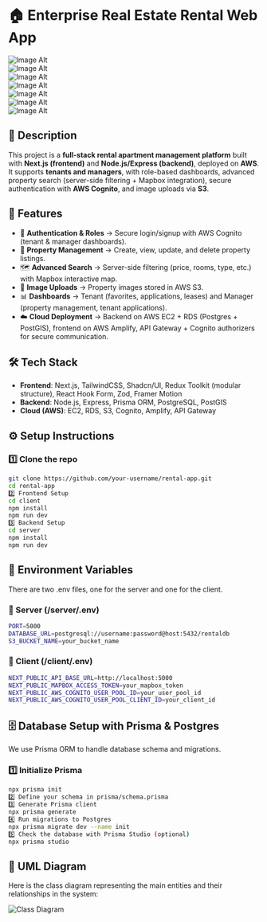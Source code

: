 # 🏠 Enterprise Real Estate Rental Web App  
![Image Alt](https://github.com/Mustapha-who/KreV2.0/blob/da9fecc91494e74dd4f6c0fdc4bdbeb3c3ed9532/client/public/r1.png)  
![Image Alt](https://github.com/Mustapha-who/KreV2.0/blob/da9fecc91494e74dd4f6c0fdc4bdbeb3c3ed9532/client/public/r2.png)  
![Image Alt](https://github.com/Mustapha-who/KreV2.0/blob/da9fecc91494e74dd4f6c0fdc4bdbeb3c3ed9532/client/public/r3.png)  
![Image Alt](https://github.com/Mustapha-who/KreV2.0/blob/da9fecc91494e74dd4f6c0fdc4bdbeb3c3ed9532/client/public/r7.png)  
![Image Alt](https://github.com/Mustapha-who/KreV2.0/blob/da9fecc91494e74dd4f6c0fdc4bdbeb3c3ed9532/client/public/r4.png)  
![Image Alt](https://github.com/Mustapha-who/KreV2.0/blob/da9fecc91494e74dd4f6c0fdc4bdbeb3c3ed9532/client/public/r5.png)  
![Image Alt](https://github.com/Mustapha-who/KreV2.0/blob/da9fecc91494e74dd4f6c0fdc4bdbeb3c3ed9532/client/public/r6.png)  


## 📌 Description  
This project is a **full-stack rental apartment management platform** built with **Next.js (frontend)** and **Node.js/Express (backend)**, deployed on **AWS**. It supports **tenants and managers**, with role-based dashboards, advanced property search (server-side filtering + Mapbox integration), secure authentication with **AWS Cognito**, and image uploads via **S3**.  

## 🚀 Features  
- 🔐 **Authentication & Roles** → Secure login/signup with AWS Cognito (tenant & manager dashboards).  
- 🏡 **Property Management** → Create, view, update, and delete property listings.  
- 🗺️ **Advanced Search** → Server-side filtering (price, rooms, type, etc.) with Mapbox interactive map.  
- 📸 **Image Uploads** → Property images stored in AWS S3.  
- 📊 **Dashboards** → Tenant (favorites, applications, leases) and Manager (property management, tenant applications).  
- ☁️ **Cloud Deployment** → Backend on AWS EC2 + RDS (Postgres + PostGIS), frontend on AWS Amplify, API Gateway + Cognito authorizers for secure communication.  

## 🛠️ Tech Stack  
- **Frontend**: Next.js, TailwindCSS, Shadcn/UI, Redux Toolkit (modular structure), React Hook Form, Zod, Framer Motion  
- **Backend**: Node.js, Express, Prisma ORM, PostgreSQL, PostGIS  
- **Cloud (AWS)**: EC2, RDS, S3, Cognito, Amplify, API Gateway  

## ⚙️ Setup Instructions  

### 1️⃣ Clone the repo  
```bash
git clone https://github.com/your-username/rental-app.git
cd rental-app
2️⃣ Frontend Setup
cd client
npm install
npm run dev
3️⃣ Backend Setup
cd server
npm install
npm run dev
```
## 🔑 Environment Variables

There are two .env files, one for the server and one for the client.

### 📂 Server (/server/.env)
```bash
PORT=5000
DATABASE_URL=postgresql://username:password@host:5432/rentaldb
S3_BUCKET_NAME=your_bucket_name
```
### 📂 Client (/client/.env)
```bash
NEXT_PUBLIC_API_BASE_URL=http://localhost:5000
NEXT_PUBLIC_MAPBOX_ACCESS_TOKEN=your_mapbox_token
NEXT_PUBLIC_AWS_COGNITO_USER_POOL_ID=your_user_pool_id
NEXT_PUBLIC_AWS_COGNITO_USER_POOL_CLIENT_ID=your_client_id
```
## 🗄️ Database Setup with Prisma & Postgres

We use Prisma ORM to handle database schema and migrations.

### 1️⃣ Initialize Prisma 
```bash
npx prisma init
2️⃣ Define your schema in prisma/schema.prisma
3️⃣ Generate Prisma client
npx prisma generate
4️⃣ Run migrations to Postgres
npx prisma migrate dev --name init
5️⃣ Check the database with Prisma Studio (optional)
npx prisma studio
```
## 📐 UML Diagram

Here is the class diagram representing the main entities and their relationships in the system:  

![Class Diagram](https://github.com/Mustapha-who/KreV2.0/blob/736e1291a4ca15d5a6ffac700f792b0403a054a9/client/public/r8.png)


